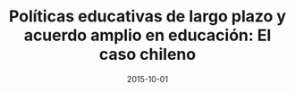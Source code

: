 ---
title: "Políticas educativas de largo plazo y acuerdo amplio en educación: El caso chileno"
collection: publications
permalink: /publication/2015-10-01-paper-title-number-3
excerpt: ''
date: 2015-10-01
venue: 'Journal 1'
paperurl: 'http://repositorio.udd.cl/bitstream/handle/11447/517/wp38.pdf'
citation: 'Larroulet Vignau, C., & Montt, P. (2010). Políticas educativas de largo plazo y acuerdo amplio en educación: El caso chileno.'
---